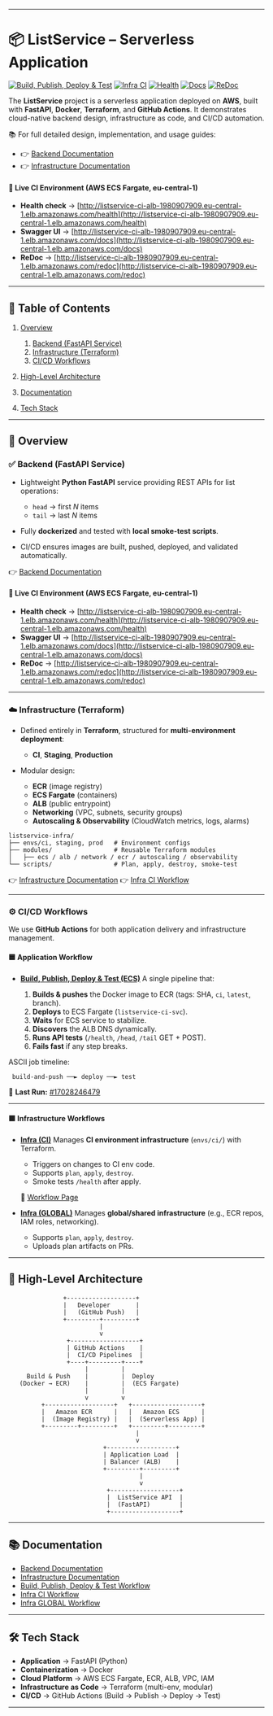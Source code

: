 
---

# 📦 ListService – Serverless Application

[![Build, Publish, Deploy & Test](https://github.com/humayun-rashid/withSecure-Assignment/actions/workflows/build-publish-deploy-test.yml/badge.svg)](https://github.com/humayun-rashid/withSecure-Assignment/actions/workflows/build-publish-deploy-test.yml)
[![Infra CI](https://github.com/humayun-rashid/withSecure-Assignment/actions/workflows/infra-ci.yml/badge.svg)](https://github.com/humayun-rashid/withSecure-Assignment/actions/workflows/infra-ci.yml)
[![Health](https://img.shields.io/website?url=http%3A%2F%2Flistservice-ci-alb-1980907909.eu-central-1.elb.amazonaws.com%2Fhealth\&label=API%20Health)](http://listservice-ci-alb-1980907909.eu-central-1.elb.amazonaws.com/health)
[![Docs](https://img.shields.io/badge/docs-Swagger-blue)](http://listservice-ci-alb-1980907909.eu-central-1.elb.amazonaws.com/docs)
[![ReDoc](https://img.shields.io/badge/docs-ReDoc-orange)](http://listservice-ci-alb-1980907909.eu-central-1.elb.amazonaws.com/redoc)

The **ListService** project is a serverless application deployed on **AWS**, built with **FastAPI**, **Docker**, **Terraform**, and **GitHub Actions**.
It demonstrates cloud-native backend design, infrastructure as code, and CI/CD automation.

📚 For full detailed design, implementation, and usage guides:

* 👉 [Backend Documentation](listservice-backend/README.md)
* 👉 [Infrastructure Documentation](infrastructure/README.md)

#### 🔗 Live CI Environment (AWS ECS Fargate, eu-central-1)

* **Health check** → [http://listservice-ci-alb-1980907909.eu-central-1.elb.amazonaws.com/health](http://listservice-ci-alb-1980907909.eu-central-1.elb.amazonaws.com/health)
* **Swagger UI** → [http://listservice-ci-alb-1980907909.eu-central-1.elb.amazonaws.com/docs](http://listservice-ci-alb-1980907909.eu-central-1.elb.amazonaws.com/docs)
* **ReDoc** → [http://listservice-ci-alb-1980907909.eu-central-1.elb.amazonaws.com/redoc](http://listservice-ci-alb-1980907909.eu-central-1.elb.amazonaws.com/redoc)
---

## 📑 Table of Contents

1. [Overview](#-overview)

   1. [Backend (FastAPI Service)](#-backend-fastapi-service)
   2. [Infrastructure (Terraform)](#️-infrastructure-terraform)
   3. [CI/CD Workflows](#️-cicd-workflows)
2. [High-Level Architecture](#-high-level-architecture)
3. [Documentation](#-documentation)
4. [Tech Stack](#-tech-stack)

---

## 🚀 Overview

### ✅ Backend (FastAPI Service)

* Lightweight **Python FastAPI** service providing REST APIs for list operations:

  * `head` → first *N* items
  * `tail` → last *N* items
* Fully **dockerized** and tested with **local smoke-test scripts**.
* CI/CD ensures images are built, pushed, deployed, and validated automatically.


👉 [Backend Documentation](listservice-backend/README.md)

#### 🔗 Live CI Environment (AWS ECS Fargate, eu-central-1)

* **Health check** → [http://listservice-ci-alb-1980907909.eu-central-1.elb.amazonaws.com/health](http://listservice-ci-alb-1980907909.eu-central-1.elb.amazonaws.com/health)
* **Swagger UI** → [http://listservice-ci-alb-1980907909.eu-central-1.elb.amazonaws.com/docs](http://listservice-ci-alb-1980907909.eu-central-1.elb.amazonaws.com/docs)
* **ReDoc** → [http://listservice-ci-alb-1980907909.eu-central-1.elb.amazonaws.com/redoc](http://listservice-ci-alb-1980907909.eu-central-1.elb.amazonaws.com/redoc)

---

### ☁️ Infrastructure (Terraform)

* Defined entirely in **Terraform**, structured for **multi-environment deployment**:

  * **CI**, **Staging**, **Production**
* Modular design:

  * **ECR** (image registry)
  * **ECS Fargate** (containers)
  * **ALB** (public entrypoint)
  * **Networking** (VPC, subnets, security groups)
  * **Autoscaling & Observability** (CloudWatch metrics, logs, alarms)

```
listservice-infra/
├── envs/ci, staging, prod   # Environment configs
├── modules/                 # Reusable Terraform modules
│   ├── ecs / alb / network / ecr / autoscaling / observability
└── scripts/                 # Plan, apply, destroy, smoke-test
```

👉 [Infrastructure Documentation](infrastructure/README.md)
👉 [Infra CI Workflow](https://github.com/humayun-rashid/withSecure-Assignment/actions/workflows/infra-ci.yml)

---

### ⚙️ CI/CD Workflows

We use **GitHub Actions** for both application delivery and infrastructure management.

#### 🟦 Application Workflow

* **[Build, Publish, Deploy & Test (ECS)](.github/workflows/build-publish.yml)**
  A single pipeline that:

  1. **Builds & pushes** the Docker image to ECR (tags: SHA, `ci`, `latest`, branch).
  2. **Deploys** to ECS Fargate (`listservice-ci-svc`).
  3. **Waits** for ECS service to stabilize.
  4. **Discovers** the ALB DNS dynamically.
  5. **Runs API tests** (`/health`, `/head`, `/tail` GET + POST).
  6. **Fails fast** if any step breaks.

ASCII job timeline:

```
 build-and-push ──► deploy ──► test
```

🔗 **Last Run:** [#17028246479](https://github.com/humayun-rashid/withSecure-Assignment/actions/runs/17028246479)

---

#### 🟩 Infrastructure Workflows

* **[Infra (CI)](.github/workflows/infra-ci.yml)**
  Manages **CI environment infrastructure** (`envs/ci/`) with Terraform.

  * Triggers on changes to CI env code.
  * Supports `plan`, `apply`, `destroy`.
  * Smoke tests `/health` after apply.

  🔗 [Workflow Page](https://github.com/humayun-rashid/withSecure-Assignment/actions/workflows/infra-ci.yml)

* **[Infra (GLOBAL)](.github/workflows/infra-global.yml)**
  Manages **global/shared infrastructure** (e.g., ECR repos, IAM roles, networking).

  * Supports `plan`, `apply`, `destroy`.
  * Uploads plan artifacts on PRs.

---

## 🔮 High-Level Architecture

```
               +-------------------+
               |   Developer       |
               |   (GitHub Push)   |
               +---------+---------+
                         |
                         v
                +-------------------+
                | GitHub Actions    |
                |  CI/CD Pipelines  |
                +----+---------+----+
                     |         |
     Build & Push    |         |  Deploy
   (Docker → ECR)    |         |  (ECS Fargate)
                     |         |
                     v         v
         +-------------------+   +-------------------+
         |   Amazon ECR      |   |   Amazon ECS      |
         |  (Image Registry) |   |  (Serverless App) |
         +---------+---------+   +---------+---------+
                                   |
                                   v
                          +-------------------+
                          | Application Load  |
                          | Balancer (ALB)    |
                          +---------+---------+
                                    |
                                    v
                           +-------------------+
                           |  ListService API  |
                           |  (FastAPI)        |
                           +-------------------+
```

---

## 📚 Documentation

* [Backend Documentation](listservice-backend/README.md)
* [Infrastructure Documentation](infrastructure/README.md)
* [Build, Publish, Deploy & Test Workflow](.github/workflows/build-publish.yml)
* [Infra CI Workflow](.github/workflows/infra-ci.yml)
* [Infra GLOBAL Workflow](.github/workflows/infra-global.yml)
---

## 🛠 Tech Stack

* **Application** → FastAPI (Python)
* **Containerization** → Docker
* **Cloud Platform** → AWS ECS Fargate, ECR, ALB, VPC, IAM
* **Infrastructure as Code** → Terraform (multi-env, modular)
* **CI/CD** → GitHub Actions (Build → Publish → Deploy → Test)

---

